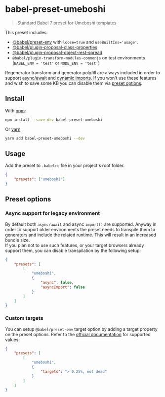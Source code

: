 # babel-preset-umeboshi

> Standard Babel 7 preset for Umeboshi templates

This preset includes:

-   [@babel/preset-env](https://babeljs.io/docs/en/babel-preset-env) with `loose=true` and `useBuiltIns='usage'`.
-   [@babel/plugin-proposal-class-properties](https://babeljs.io/docs/en/next/babel-plugin-proposal-class-properties.html)
-   [@babel/plugin-proposal-object-rest-spread](https://babeljs.io/docs/en/babel-plugin-proposal-object-rest-spread)
-   `@babel/plugin-transform-modules-commonjs` on test environments (`BABEL_ENV = 'test'` or `NODE_ENV = 'test'`)

Regenerator transform and generator polyfill are always included in order to support [async/await](https://developer.mozilla.org/en-US/docs/Web/JavaScript/Reference/Statements/async_function) and [dynamic imports](https://developer.mozilla.org/en-US/docs/Web/JavaScript/Reference/Statements/async_function). If you won't use these features and wish to save some KB you can disable them via [preset options](#preset-options).

## Install

With [npm](https://www.npmjs.com):

```sh
npm install --save-dev babel-preset-umeboshi
```

Or [yarn](https://yarnpkg.com):

```sh
yarn add babel-preset-umeboshi --dev
```

## Usage

Add the preset to `.babelrc` file in your project's root folder.

```json
{
    "presets": ["umeboshi"]
}
```

## Preset options

### Async support for legacy environment

By default both `async/await` and async `import()` are supported. Anyway in order to support older environments the preset needs to transpile them to generators and include the related runtime. This will result in an increased bundle size.  
If you plan not to use such features, or your target browsers already support them, you can disable transpilation by the following setup:

```json
{
    "presets": [
        [
            "umeboshi",
            {
                "async": false,
                "asyncImport": false
            }
        ]
    ]
}
```

### Custom targets

You can setup `@babel/preset-env` target option by adding a target property on the preset options. Refer to the [official documentation](https://babeljs.io/docs/en/babel-preset-env#targets) for supported values:

```json
{
    "presets": [
        [
            "umeboshi",
            {
                "targets": "> 0.25%, not dead"
            }
        ]
    ]
}
```
